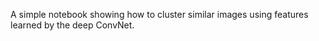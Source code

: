 A simple notebook showing how to cluster similar images using features learned by the deep ConvNet.
